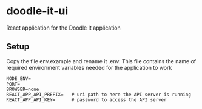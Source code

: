 # doodle-it-ui
React application for the Doodle It application

## Setup
Copy the file env.example and rename it .env. This file contains the name of required environment variables needed for the application to work

```
NODE_ENV=
PORT=
BROWSER=none
REACT_APP_API_PREFIX=   # uri path to here the API server is running
REACT_APP_API_KEY=      # password to access the API server
```
